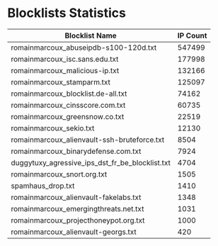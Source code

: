 # Blocklists Statistics
| Blocklist Name | IP Count |
|----|----|
| romainmarcoux_abuseipdb-s100-120d.txt | 547499 |
| romainmarcoux_isc.sans.edu.txt | 177998 |
| romainmarcoux_malicious-ip.txt | 132166 |
| romainmarcoux_stamparm.txt | 125097 |
| romainmarcoux_blocklist.de-all.txt | 74162 |
| romainmarcoux_cinsscore.com.txt | 60735 |
| romainmarcoux_greensnow.co.txt | 22519 |
| romainmarcoux_sekio.txt | 12130 |
| romainmarcoux_alienvault-ssh-bruteforce.txt | 8504 |
| romainmarcoux_binarydefense.com.txt | 7924 |
| duggytuxy_agressive_ips_dst_fr_be_blocklist.txt | 4704 |
| romainmarcoux_snort.org.txt | 1505 |
| spamhaus_drop.txt | 1410 |
| romainmarcoux_alienvault-fakelabs.txt | 1348 |
| romainmarcoux_emergingthreats.net.txt | 1031 |
| romainmarcoux_projecthoneypot.org.txt | 1000 |
| romainmarcoux_alienvault-georgs.txt | 420 |

